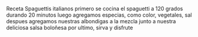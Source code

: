 Receta Spaguettis italianos
primero se cocina el spaguetti a 120 grados durando 20 minutos
luego agregamos especias, como color, vegetales, sal
despues agregamos nuestras albondigas a la mezcla junto a nuestra deliciosa salsa boloñesa
por ultimo, sirva y disfrute
